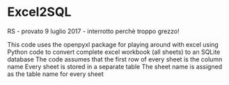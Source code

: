 # Excel2SQL

RS - provato 9 luglio 2017 - interrotto perchè troppo grezzo!

This code uses the openpyxl package for playing around with excel using Python code
to convert complete excel workbook (all sheets) to an SQLite database
The code assumes that the first row of every sheet is the column name
Every sheet is stored in a separate table
The sheet name is assigned as the table name for every sheet
